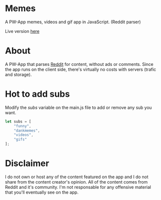 # Memes

A PW-App memes, videos and gif app in JavaScript. (Reddit parser)

Live version [here](https://victorribeiro.com/memes)

# About

A PW-App that parses [Reddit](https://www.reddit.com) for content, without ads or comments.
Since the app runs on the client side, there's virtually no costs with servers (trafic and storage).

# Hot to add subs

Modify the *subs* variable on the main.js file to add or remove any sub you want.

```javascript
let subs = [
	"funny",
	"dankmemes",
	"videos",
	"gifs"
];
```

# Disclaimer

I do not own or host any of the content featured on the app and I do not share from the content creator's opinion.
All of the content comes from Reddit and it's community.
I'm not responsable for any offensive material that you'll eventually see on the app.

